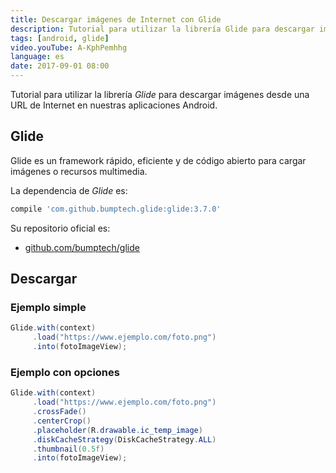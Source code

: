 ```yaml
---
title: Descargar imágenes de Internet con Glide
description: Tutorial para utilizar la librería Glide para descargar imágenes desde una URL de Internet en nuestras aplicaciones Android.
tags: [android, glide]
video.youTube: A-KphPemhhg
language: es
date: 2017-09-01 08:00
---
```


Tutorial para utilizar la librería *Glide* para descargar imágenes desde una URL de Internet en nuestras aplicaciones Android.

## Glide

Glide es un framework rápido, eficiente y de código abierto para cargar imágenes o recursos multimedia.

La dependencia de _Glide_ es:

```groovy
compile 'com.github.bumptech.glide:glide:3.7.0'
```

Su repositorio oficial es:

* [github.com/bumptech/glide](https://github.com/bumptech/glide)

## Descargar

### Ejemplo simple

```java
Glide.with(context)
     .load("https://www.ejemplo.com/foto.png")
     .into(fotoImageView);
```

### Ejemplo con opciones

```java
Glide.with(context)
     .load("https://www.ejemplo.com/foto.png")
     .crossFade()
     .centerCrop()
     .placeholder(R.drawable.ic_temp_image)
     .diskCacheStrategy(DiskCacheStrategy.ALL)
     .thumbnail(0.5f)
     .into(fotoImageView);
```
